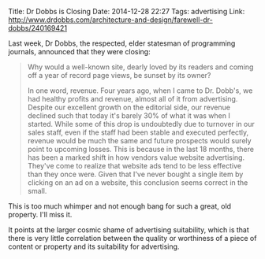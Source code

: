 Title: Dr Dobbs is Closing
Date: 2014-12-28 22:27
Tags: advertising
Link: http://www.drdobbs.com/architecture-and-design/farewell-dr-dobbs/240169421

Last week, Dr Dobbs, the respected, elder statesman of programming journals, announced that they
were closing:

> Why would a well-known site, dearly loved by its readers and coming off a year of record page
> views, be sunset by its owner?
>
> In one word, revenue. Four years ago, when I came to Dr. Dobb's, we had healthy profits and
> revenue, almost all of it from advertising. Despite our excellent growth on the editorial side,
> our revenue declined such that today it's barely 30% of what it was when I started. While some
> of this drop is undoubtedly due to turnover in our sales staff, even if the staff had been
> stable and executed perfectly, revenue would be much the same and future prospects would surely
> point to upcoming losses. This is because in the last 18 months, there has been a marked shift
> in how vendors value website advertising. They've come to realize that website ads tend to be
> less effective than they once were. Given that I've never bought a single item by clicking on
> an ad on a website, this conclusion seems correct in the small.

This is too much whimper and not enough bang for such a great, old property. I'll miss it.

It points at the larger cosmic shame of advertising suitability, which is that there is very little
correlation between the quality or worthiness of a piece of content or property and its suitability
for advertising.